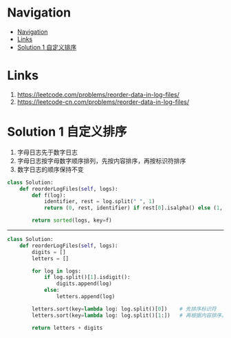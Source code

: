 # Navigation
- [Navigation](#navigation)
- [Links](#links)
- [Solution 1 自定义排序](#solution-1-%e8%87%aa%e5%ae%9a%e4%b9%89%e6%8e%92%e5%ba%8f)

# Links
1. https://leetcode.com/problems/reorder-data-in-log-files/
2. https://leetcode-cn.com/problems/reorder-data-in-log-files/


# Solution 1 自定义排序
1. 字母日志先于数字日志
2. 字母日志按字母数字顺序排列，先按内容排序，再按标识符排序
3. 数字日志的顺序保持不变
   
```python
class Solution:
    def reorderLogFiles(self, logs):
        def f(log):
            identifier, rest = log.split(" ", 1)
            return (0, rest, identifier) if rest[0].isalpha() else (1, )

        return sorted(logs, key=f)
```
---
```python
class Solution:
    def reorderLogFiles(self, logs):
        digits = []
        letters = []

        for log in logs:
            if log.split()[1].isdigit():
                digits.append(log)
            else:
                letters.append(log)

        letters.sort(key=lambda log: log.split()[0])    # 先排序标识符
        letters.sort(key=lambda log: log.split()[1:])   # 再根据内容排序。（先排序的，优先级低）

        return letters + digits
```